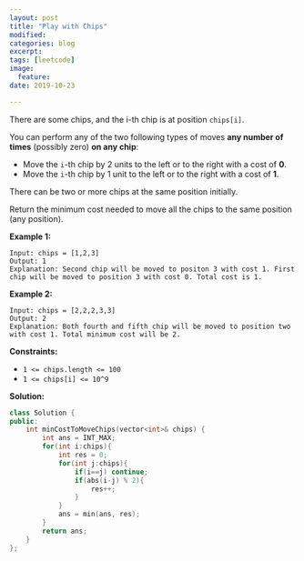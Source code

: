 ```yaml
---
layout: post
title: "Play with Chips"
modified:
categories: blog
excerpt:
tags: [leetcode]
image:
  feature:
date: 2019-10-23

---
```


There are some chips, and the i-th chip is at position `chips[i]`.

You can perform any of the two following types of moves **any number of times** (possibly zero) **on any chip**:

- Move the `i`-th chip by 2 units to the left or to the right with a cost of **0**.
- Move the `i`-th chip by 1 unit to the left or to the right with a cost of **1**.

There can be two or more chips at the same position initially.

Return the minimum cost needed to move all the chips to the same position (any position).

 

**Example 1:**

```
Input: chips = [1,2,3]
Output: 1
Explanation: Second chip will be moved to positon 3 with cost 1. First chip will be moved to position 3 with cost 0. Total cost is 1.
```

**Example 2:**

```
Input: chips = [2,2,2,3,3]
Output: 2
Explanation: Both fourth and fifth chip will be moved to position two with cost 1. Total minimum cost will be 2.
```

 

**Constraints:**

- `1 <= chips.length <= 100`
- `1 <= chips[i] <= 10^9`



**Solution:**

```c++
class Solution {
public:
    int minCostToMoveChips(vector<int>& chips) {
        int ans = INT_MAX;
        for(int i:chips){
            int res = 0;
            for(int j:chips){
                if(i==j) continue;
                if(abs(i-j) % 2){
                    res++;
                }
            }
            ans = min(ans, res);
        }
        return ans;
    }
};
```

